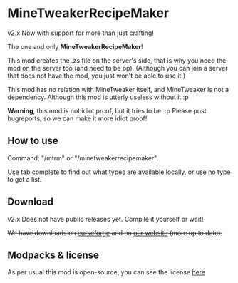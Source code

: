 MineTweakerRecipeMaker
======================

v2.x Now with support for more than just crafting!

The one and only **MineTweakerRecipeMaker**!

This mod creates the .zs file on the server's side, that is why you need the mod on the server too (and need to be op).
(Although you can join a server that does not have the mod, you just won't be able to use it.)

This mod has no relation with MineTweaker itself, and MineTweaker is not a dependency. Although this mod is utterly useless without it :p

**Warning**, this mod is not idiot proof, but it tries to be. :p Please post bugreports, so we can make it more idiot proof!

How to use
----------

Command: "/mtrm" or "/minetweakerrecipemaker".

Use tab complete to find out what types are available locally, or use no type to get a list.

Download
--------

v2.x Does not have public releases yet. Compile it yourself or wait!

~~We have downloads on [curseforge](http://minecraft.curseforge.com/mc-mods/226294-minetweaker-recipemaker) and on [our website](http://doubledoordev.net/) (more up to date).~~

Modpacks & license
------------------

As per usual this mod is open-source, you can see the license [here](LICENSE.txt)
